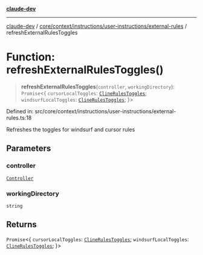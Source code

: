 [**claude-dev**](../../../../../../README.md)

***

[claude-dev](../../../../../../README.md) / [core/context/instructions/user-instructions/external-rules](../README.md) / refreshExternalRulesToggles

# Function: refreshExternalRulesToggles()

> **refreshExternalRulesToggles**(`controller`, `workingDirectory`): `Promise`\<\{ `cursorLocalToggles`: [`ClineRulesToggles`](../../../../../../shared/cline-rules/type-aliases/ClineRulesToggles.md); `windsurfLocalToggles`: [`ClineRulesToggles`](../../../../../../shared/cline-rules/type-aliases/ClineRulesToggles.md); \}\>

Defined in: src/core/context/instructions/user-instructions/external-rules.ts:18

Refreshes the toggles for windsurf and cursor rules

## Parameters

### controller

[`Controller`](../../../../../controller/classes/Controller.md)

### workingDirectory

`string`

## Returns

`Promise`\<\{ `cursorLocalToggles`: [`ClineRulesToggles`](../../../../../../shared/cline-rules/type-aliases/ClineRulesToggles.md); `windsurfLocalToggles`: [`ClineRulesToggles`](../../../../../../shared/cline-rules/type-aliases/ClineRulesToggles.md); \}\>
